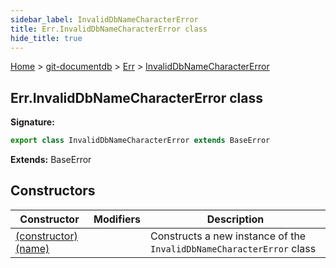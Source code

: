 ```yaml
---
sidebar_label: InvalidDbNameCharacterError
title: Err.InvalidDbNameCharacterError class
hide_title: true
---
```


[Home](./index.md) &gt; [git-documentdb](./git-documentdb.md) &gt; [Err](./git-documentdb.err.md) &gt; [InvalidDbNameCharacterError](./git-documentdb.err.invaliddbnamecharactererror.md)

## Err.InvalidDbNameCharacterError class


<b>Signature:</b>

```typescript
export class InvalidDbNameCharacterError extends BaseError 
```
<b>Extends:</b> BaseError

## Constructors

|  Constructor | Modifiers | Description |
|  --- | --- | --- |
|  [(constructor)(name)](./git-documentdb.err.invaliddbnamecharactererror._constructor_.md) |  | Constructs a new instance of the <code>InvalidDbNameCharacterError</code> class |

